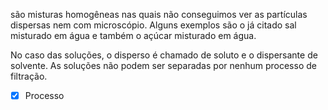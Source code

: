 são misturas homogêneas nas quais não conseguimos ver as partículas dispersas nem com microscópio. Alguns exemplos são o já citado sal misturado em água e também o açúcar misturado em água.

No caso das soluções, o disperso é chamado de soluto e o dispersante de solvente. As soluções não podem ser separadas por nenhum processo de filtração.
- [x] Processo